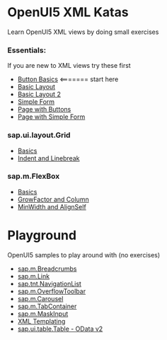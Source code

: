 
# OpenUI5 XML Katas 

Learn OpenUI5 XML views by doing small exercises

### Essentials:
If you are new to XML views try these first
- [Button Basics](http://jsbin.com/kupazaw/12/embed?html,output) <======= start here
- [Basic Layout](http://jsbin.com/daveta/13/embed?html,output)
- [Basic Layout 2](http://jsbin.com/danome/4/embed?html,output)
- [Simple Form](http://jsbin.com/davate/5/embed?html,output)
- [Page with Buttons](http://jsbin.com/hofidir/14/embed?html,output)
- [Page with Simple Form](http://jsbin.com/celovay/3/embed?html,output)

### sap.ui.layout.Grid
- [Basics](http://jsbin.com/zizilu/4/embed?html,output)
- [Indent and Linebreak](http://jsbin.com/faquli/9/embed?html,output) 


### sap.m.FlexBox
- [Basics](http://jsbin.com/zumufe/23/embed?html,output)
- [GrowFactor and Column](http://jsbin.com/lezufo/3/embed?html,output)
- [MinWidth and AlignSelf](http://jsbin.com/suwuco/3/embed?html,output)





# Playground

OpenUI5 samples to play around with (no exercises)

- [sap.m.Breadcrumbs](http://jsbin.com/camaje/1/embed?html,output)
- [sap.m.Link](http://jsbin.com/sozeraf/1/embed?html,output)
- [sap.tnt.NavigationList](http://jsbin.com/sakicu/1/embed?html,output)
- [sap.m.OverflowToolbar](http://jsbin.com/weruta/1/embed?html,output)
- [sap.m.Carousel](http://jsbin.com/rotuco/1/embed?html,output)
- [sap.m.TabContainer](http://jsbin.com/lalema/1/embed?html,output)
- [sap.m.MaskInput](http://jsbin.com/vocosum/1/embed?html,output)
- [XML Templating](http://jsbin.com/jexici/20/embed?html,js,output)
- [sap.ui.table.Table - OData v2](http://jsbin.com/xepuqa/6/embed?html,output)
